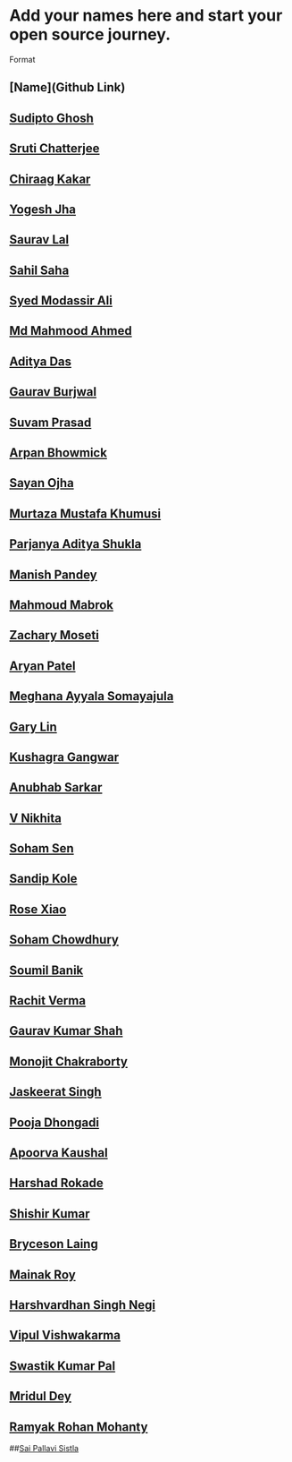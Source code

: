 # Add your names here and start your open source journey.

Format

## [Name](Github Link)

## [Sudipto Ghosh](https://github.com/pydevsg/)

## [Sruti Chatterjee](https://github.com/sruti2024)

## [Chiraag Kakar](https://github.com/chiraag-kakar/)

## [Yogesh Jha](https://github.com/hound77)

## [Saurav Lal](https://github.com/saurav-skl/)

## [Sahil Saha](https://github.com/sahilsaha7773/)

## [Syed Modassir Ali](https://github.com/gr33nm0nk2802/)

## [Md Mahmood Ahmed](https://github.com/mahmood199/)

## [Aditya Das](https://github.com/AdityaDas2101/)

## [Gaurav Burjwal](https://github.com/gauravburjwal)

## [Suvam Prasad](https://github.com/SuvamPrasd)

## [Arpan Bhowmick](https://github.com/arpanb8907/)

## [Sayan Ojha](https://github.com/sayan2203/)

## [Murtaza Mustafa Khumusi](https://github.com/murtaza1112/)

## [Parjanya Aditya Shukla](https://github.com/parjanyaacoder)

## [Manish Pandey](https://github.com/InvincibleNobita)

## [Mahmoud Mabrok](https://github.com/MahmoudMabrok)

## [Zachary Moseti](https://github.com/ZachyDev)

## [Aryan Patel](https://github.com/patelaryan7751/)

## [Meghana Ayyala Somayajula](https://github.com/meghanaayyala)

## [Gary Lin](https://github.com/tgoscray)

## [Kushagra Gangwar](https://github.com/kushagragangwarr/)

## [Anubhab Sarkar](https://github.com/anubhab1710/)

## [V Nikhita](https://github.com/Nikhita28)

## [Soham Sen](https://github.com/NuclearCactus)

## [Sandip Kole](https://github.com/maihunsandip)

## [Rose Xiao](https://github.com/Rozie733)

## [Soham Chowdhury](https://github.com/code-soham/)

## [Soumil Banik](https://github.com/Soumil-Banik)

## [Rachit Verma](https://github.com/rachit23)

## [Gaurav Kumar Shah](https://github.com/GaurKS)

## [Monojit Chakraborty](https://github.com/mcmonojit)

## [Jaskeerat Singh](https://github.com/Jassi10000)

## [Pooja Dhongadi](https://github.com/PoojaDhongadi)

## [Apoorva Kaushal](https://github.com/ApoorvaKaushal09)

## [Harshad Rokade](https://github.com/harshad71)

## [Shishir Kumar](https://github.com/CoffeeQuotes)

## [Bryceson Laing](https://github.com/bklaing2/)

## [Mainak Roy](https://github.com/Mainakroy050)

## [Harshvardhan Singh Negi](https://github.com/Harshvardhan-sN)

## [Vipul Vishwakarma](https://github.com/pawan521)

## [Swastik Kumar Pal](https://github.com/SwastikPal1)

## [Mridul Dey](https://github.com/mridul4101)

## [Ramyak Rohan Mohanty](https://github.com/TheInspiredConjurer)

##[Sai Pallavi Sistla](https://github.com/sai-pallavi-2003)

